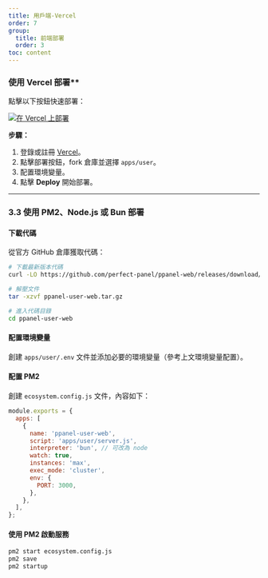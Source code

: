 ```yaml
---
title: 用戶端-Vercel
order: 7
group: 
  title: 前端部署
  order: 3
toc: content
---
```


### 使用 Vercel 部署\*\*

點擊以下按鈕快速部署：

[![在 Vercel 上部署](https://vercel.com/button)](https://vercel.com/new/clone?demo-description=PPanel%20is%20a%20pure%2C%20professional%2C%20and%20perfect%20open-source%20proxy%20panel%20tool%2C%20designed%20to%20be%20your%20ideal%20choice%20for%20learning%20and%20practical%20use\&demo-image=https%3A%2F%2Furlscan.io%2Fliveshot%2F%3Fwidth%3D1920%26height%3D1080%26url%3Dhttps%3A%2F%2Fuser.ppanel.dev\&demo-title=PPanel%20user%20Web\&demo-url=https%3A%2F%2Fuser.ppanel.dev%2F\&from=.\&project-name=ppanel-user-web\&repository-name=ppanel-web\&repository-url=https%3A%2F%2Fgithub.com%2Fperfect-panel%2Fppanel-web\&root-directory=apps%2Fuser\&skippable-integrations=1)

**步驟：**

1. 登錄或註冊 [Vercel](https://vercel.com/)。
2. 點擊部署按鈕，fork 倉庫並選擇 `apps/user`。
3. 配置環境變量。
4. 點擊 **Deploy** 開始部署。

---

### **3.3 使用 PM2、Node.js 或 Bun 部署**

#### 下載代碼

從官方 GitHub 倉庫獲取代碼：

```bash
# 下載最新版本代碼
curl -LO https://github.com/perfect-panel/ppanel-web/releases/download/v1.0.0/ppanel-user-web.tar.gz

# 解壓文件
tar -xzvf ppanel-user-web.tar.gz

# 進入代碼目錄
cd ppanel-user-web
```

#### 配置環境變量

創建 `apps/user/.env` 文件並添加必要的環境變量（參考上文環境變量配置）。

#### 配置 PM2

創建 `ecosystem.config.js` 文件，內容如下：

```javascript
module.exports = {
  apps: [
    {
      name: 'ppanel-user-web',
      script: 'apps/user/server.js',
      interpreter: 'bun', // 可改為 node
      watch: true,
      instances: 'max',
      exec_mode: 'cluster',
      env: {
        PORT: 3000,
      },
    },
  ],
};
```

#### 使用 PM2 啟動服務

```bash
pm2 start ecosystem.config.js
pm2 save
pm2 startup
```

